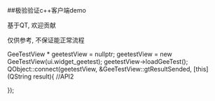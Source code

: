 ﻿##极验验证c++客户端demo

基于QT, 欢迎贡献

仅供参考, 不保证能正常流程


GeeTestView * geetestView = nullptr;
geetestView = new GeeTestView(ui.widget_geetest);
geetestView->loadGeeTest();
QObject::connect(geetestView, &GeeTestView::gtResultSended, [this](QString result){
		//API2

});